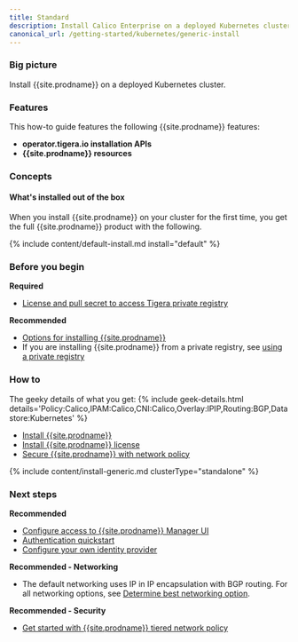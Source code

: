 ```yaml
---
title: Standard
description: Install Calico Enterprise on a deployed Kubernetes cluster for on-premises deployments.
canonical_url: /getting-started/kubernetes/generic-install
---
```


### Big picture

Install {{site.prodname}} on a deployed Kubernetes cluster.

### Features

This how-to guide features the following {{site.prodname}} features:

- **operator.tigera.io installation APIs** 
- **{{site.prodname}} resources**

### Concepts

#### What's installed out of the box

When you install {{site.prodname}} on your cluster for the first time, you get the full {{site.prodname}} product with the following.

{% include content/default-install.md install="default" %}

### Before you begin

**Required**

- [License and pull secret to access Tigera private registry]({{site.baseurl}}/getting-started/calico-enterprise)

**Recommended**

- [Options for installing {{site.prodname}}]({{site.baseurl}}/getting-started/options-install)
- If you are installing {{site.prodname}} from a private registry, see [using a private registry]({{site.baseurl}}/getting-started/private-registry)

### How to

The geeky details of what you get:
{% include geek-details.html details='Policy:Calico,IPAM:Calico,CNI:Calico,Overlay:IPIP,Routing:BGP,Datastore:Kubernetes' %}

- [Install {{site.prodname}}](#install-calico-enterprise)
- [Install {{site.prodname}} license](#install-calico-enterprise-license)
- [Secure {{site.prodname}} with network policy](#secure-calico-enterprise-with-network-policy)

{% include content/install-generic.md clusterType="standalone" %}

### Next steps

**Recommended**

- [Configure access to {{site.prodname}} Manager UI]({{site.baseurl}}/getting-started/cnx/access-the-manager)
- [Authentication quickstart]({{site.baseurl}}/getting-started/cnx/authentication-quickstart)
- [Configure your own identity provider]({{site.baseurl}}/getting-started/cnx/configure-identity-provider)

**Recommended - Networking**

- The default networking uses IP in IP encapsulation with BGP routing. For all networking options, see [Determine best networking option]({{site.baseurl}}/networking/determine-best-networking).

**Recommended - Security**

- [Get started with {{site.prodname}} tiered network policy]({{site.baseurl}}/security/tiered-policy)
